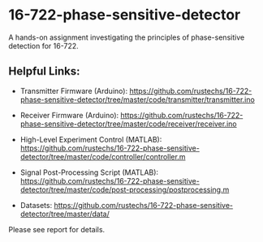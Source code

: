 # 16-722-phase-sensitive-detector

A hands-on assignment investigating the principles of phase-sensitive detection for 16-722.

## Helpful Links:

- Transmitter Firmware (Arduino): https://github.com/rustechs/16-722-phase-sensitive-detector/tree/master/code/transmitter/transmitter.ino

- Receiver Firmware (Arduino): https://github.com/rustechs/16-722-phase-sensitive-detector/tree/master/code/receiver/receiver.ino

- High-Level Experiment Control (MATLAB): https://github.com/rustechs/16-722-phase-sensitive-detector/tree/master/code/controller/controller.m

- Signal Post-Processing Script (MATLAB): https://github.com/rustechs/16-722-phase-sensitive-detector/tree/master/code/post-processing/postprocessing.m

- Datasets: https://github.com/rustechs/16-722-phase-sensitive-detector/tree/master/data/

Please see report for details.

